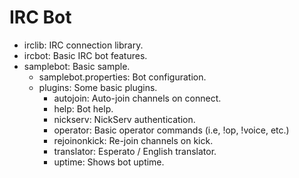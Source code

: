 IRC Bot
===

- irclib: IRC connection library.
- ircbot: Basic IRC bot features.
- samplebot: Basic sample.
    - samplebot.properties: Bot configuration.
    - plugins: Some basic plugins.
        - autojoin: Auto-join channels on connect.
        - help: Bot help.
        - nickserv: NickServ authentication.
        - operator: Basic operator commands (i.e, !op, !voice, etc.)
        - rejoinonkick: Re-join channels on kick.
        - translator: Esperato / English translator.
        - uptime: Shows bot uptime.
